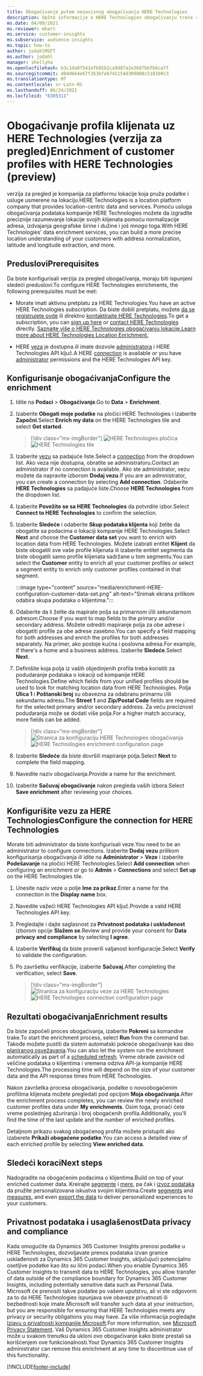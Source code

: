 ```yaml
---
title: Obogaćivanje putem nezavisnog obogaćivanja HERE Technologies
description: Opšte informacije o HERE Technologies obogaćivanju treće strane.
ms.date: 04/09/2021
ms.reviewer: mhart
ms.service: customer-insights
ms.subservice: audience-insights
ms.topic: how-to
author: jodahlMSFT
ms.author: jodahl
manager: shellyha
ms.openlocfilehash: b3c1da0f541efb85b2ca9d87a2e3b97bbfb6ca7f
ms.sourcegitcommit: d84d664e67f263bfeb741154d309088c5101b9c3
ms.translationtype: HT
ms.contentlocale: sr-Latn-RS
ms.lasthandoff: 06/24/2021
ms.locfileid: "6305311"
---
```

# <a name="enrichment-of-customer-profiles-with-here-technologies-preview"></a><span data-ttu-id="8e39e-103">Obogaćivanje profila klijenata uz HERE Technologies (verzija za pregled)</span><span class="sxs-lookup"><span data-stu-id="8e39e-103">Enrichment of customer profiles with HERE Technologies (preview)</span></span>

<span data-ttu-id="8e39e-104">verzija za pregled je kompanija za platformu lokacije koja pruža podatke i usluge usmerene na lokaciju.</span><span class="sxs-lookup"><span data-stu-id="8e39e-104">HERE Technologies is a location platform company that provides location-centric data and services.</span></span> <span data-ttu-id="8e39e-105">Pomoću usluga obogaćivanja podataka kompanije HERE Technologies možete da izgradite preciznije razumevanje lokacije svojih klijenata pomoću normalizacije adresa, izdvajanja geografske širine i dužine i još mnogo toga.</span><span class="sxs-lookup"><span data-stu-id="8e39e-105">With HERE Technologies' data enrichment services, you can build a more precise location understanding of your customers with address normalization, latitude and longitude extraction, and more.</span></span>

## <a name="prerequisites"></a><span data-ttu-id="8e39e-106">Preduslovi</span><span class="sxs-lookup"><span data-stu-id="8e39e-106">Prerequisites</span></span>

<span data-ttu-id="8e39e-107">Da biste konfigurisali verzija za pregled obogaćivanja, moraju biti ispunjeni sledeći preduslovi:</span><span class="sxs-lookup"><span data-stu-id="8e39e-107">To configure HERE Technologies enrichments, the following prerequisites must be met:</span></span>

- <span data-ttu-id="8e39e-108">Morate imati aktivnu pretplatu za HERE Technologies.</span><span class="sxs-lookup"><span data-stu-id="8e39e-108">You have an active HERE Technologies subscription.</span></span> <span data-ttu-id="8e39e-109">Da biste dobili pretplatu, možete [da se registrujete ovde](https://developer.here.com/sign-up?utm_medium=referral&utm_source=Microsoft-Dynamics-CI&create=Freemium-Basic) ili direktno [kontaktirajte HERE Technologies](https://developer.here.com/help?utm_medium=referral&utm_source=Microsoft-Dynamics-CI#how-can-we-help-you).</span><span class="sxs-lookup"><span data-stu-id="8e39e-109">To get a subscription, you can [sign up here](https://developer.here.com/sign-up?utm_medium=referral&utm_source=Microsoft-Dynamics-CI&create=Freemium-Basic) or [contact HERE Technologies](https://developer.here.com/help?utm_medium=referral&utm_source=Microsoft-Dynamics-CI#how-can-we-help-you) directly.</span></span> [<span data-ttu-id="8e39e-110">Saznajte više o HERE Technologies obogaćivanju lokacije.</span><span class="sxs-lookup"><span data-stu-id="8e39e-110">Learn more about HERE Technologies Location Enrichment.</span></span>](https://developer.here.com/location-enrichment?cid=Dev-MicrosoftDynamics-DB-0-Dev-&utm_source=MicrosoftDynamics&utm_medium=referral&utm_campaign=Online_Dev_ReferralMicrosoft)

- <span data-ttu-id="8e39e-111">HERE [veza](connections.md) je dostupna *ili* imate dozvole [administratora](permissions.md#administrator) i HERE Technologies API ključ.</span><span class="sxs-lookup"><span data-stu-id="8e39e-111">A HERE [connection](connections.md) is available *or* you have [administrator](permissions.md#administrator) permissions and the HERE Technologies API key.</span></span>

## <a name="configure-the-enrichment"></a><span data-ttu-id="8e39e-112">Konfigurisanje obogaćivanja</span><span class="sxs-lookup"><span data-stu-id="8e39e-112">Configure the enrichment</span></span>

1. <span data-ttu-id="8e39e-113">Idite na **Podaci** > **Obogaćivanje**.</span><span class="sxs-lookup"><span data-stu-id="8e39e-113">Go to **Data** > **Enrichment**.</span></span> 

1. <span data-ttu-id="8e39e-114">Izaberite **Obogati moje podatke** na pločici HERE Technologies i izaberite **Započni**.</span><span class="sxs-lookup"><span data-stu-id="8e39e-114">Select **Enrich my data** on the HERE Technologies tile and select **Get started**.</span></span>

   > [!div class="mx-imgBorder"]
   > <span data-ttu-id="8e39e-115">![HERE Technologies pločica](media/HERE-tile.png "HERE Technologies pločica")</span><span class="sxs-lookup"><span data-stu-id="8e39e-115">![HERE Technologies tile](media/HERE-tile.png "HERE Technologies tile")</span></span>

1. <span data-ttu-id="8e39e-116">Izaberite [vezu](connections.md) sa padajuće liste.</span><span class="sxs-lookup"><span data-stu-id="8e39e-116">Select a [connection](connections.md) from the dropdown list.</span></span> <span data-ttu-id="8e39e-117">Ako veza nije dostupna, obratite se administratoru.</span><span class="sxs-lookup"><span data-stu-id="8e39e-117">Contact  an administrator if no connection is available.</span></span> <span data-ttu-id="8e39e-118">Ako ste administrator, vezu možete da napravite izborom **Dodaj vezu**.</span><span class="sxs-lookup"><span data-stu-id="8e39e-118">If you are an administrator, you can create a connection by selecting **Add connection**.</span></span> <span data-ttu-id="8e39e-119">Odaberite **HERE Technologies** sa padajuće liste.</span><span class="sxs-lookup"><span data-stu-id="8e39e-119">Choose **HERE Technologies** from the dropdown list.</span></span> 

1. <span data-ttu-id="8e39e-120">Izaberite **Povežite se sa HERE Technologies** da potvrdite izbor.</span><span class="sxs-lookup"><span data-stu-id="8e39e-120">Select **Connect to HERE Technologies** to confirm the selection.</span></span>

1.  <span data-ttu-id="8e39e-121">Izaberite **Sledeće** i odaberite **Skup podataka klijenta** koji želite da obogatite sa podacima o lokaciji kompanije HERE Technologies.</span><span class="sxs-lookup"><span data-stu-id="8e39e-121">Select **Next** and choose the **Customer data set** you want to enrich with location data from HERE Technologies.</span></span> <span data-ttu-id="8e39e-122">Možete izabrati entitet **Klijent** da biste obogatili sve vaše profile klijenata ili izaberite entitet segmenta da biste obogatili samo profile klijenata sadržane u tom segmentu.</span><span class="sxs-lookup"><span data-stu-id="8e39e-122">You can select the **Customer** entity to enrich all your customer profiles or select a segment entity to enrich only customer profiles contained in that segment.</span></span>

    :::image type="content" source="media/enrichment-HERE-configuration-customer-data-set.png" alt-text="Snimak ekrana prilikom odabira skupa podataka o klijentima.":::

1. <span data-ttu-id="8e39e-124">Odaberite da li želite da mapirate polja sa primarnom i/ili sekundarnom adresom.</span><span class="sxs-lookup"><span data-stu-id="8e39e-124">Choose if you want to map fields to the primary and/or secondary address.</span></span> <span data-ttu-id="8e39e-125">Možete odrediti mapiranje polja za obe adrese i obogatiti profile za obe adrese zasebno.</span><span class="sxs-lookup"><span data-stu-id="8e39e-125">You can specify a field mapping for both addresses and enrich the profiles for both addresses separately.</span></span> <span data-ttu-id="8e39e-126">Na primer, ako postoje kućna i poslovna adresa.</span><span class="sxs-lookup"><span data-stu-id="8e39e-126">For example, if there's a home and a business address.</span></span> <span data-ttu-id="8e39e-127">Izaberite **Sledeće**.</span><span class="sxs-lookup"><span data-stu-id="8e39e-127">Select **Next**.</span></span>

1. <span data-ttu-id="8e39e-128">Definišite koja polja iz vaših objedinjenih profila treba koristiti za podudaranje podataka o lokaciji od kompanije HERE Technologies.</span><span class="sxs-lookup"><span data-stu-id="8e39e-128">Define which fields from your unified profiles should be used to look for matching location data from HERE Technologies.</span></span> <span data-ttu-id="8e39e-129">Polja **Ulica 1** i **Poštanski broj** su obavezna za odabranu primarnu i/ili sekundarnu adresu.</span><span class="sxs-lookup"><span data-stu-id="8e39e-129">The **Street 1** and **Zip/Postal Code** fields are required for the selected primary and/or secondary address.</span></span> <span data-ttu-id="8e39e-130">Za veću preciznost podudaranja može se dodati više polja.</span><span class="sxs-lookup"><span data-stu-id="8e39e-130">For a higher match accuracy, more fields can be added.</span></span>

   > [!div class="mx-imgBorder"]
   > <span data-ttu-id="8e39e-131">![Stranica za konfiguraciju HERE Technologies obogaćivanja](media/enrichment-HERE-configuration.png "Stranica za konfiguraciju HERE Technologies obogaćivanja")</span><span class="sxs-lookup"><span data-stu-id="8e39e-131">![HERE Technologies enrichment configuration page](media/enrichment-HERE-configuration.png "HERE Technologies enrichment configuration page")</span></span>

1. <span data-ttu-id="8e39e-132">Izaberite **Sledeće** da biste dovršili mapiranje polja.</span><span class="sxs-lookup"><span data-stu-id="8e39e-132">Select **Next** to complete the field mapping.</span></span>

1. <span data-ttu-id="8e39e-133">Navedite naziv obogaćivanja.</span><span class="sxs-lookup"><span data-stu-id="8e39e-133">Provide a name for the enrichment.</span></span> 

1. <span data-ttu-id="8e39e-134">Izaberite **Sačuvaj obogaćivanje** nakon pregleda vaših izbora.</span><span class="sxs-lookup"><span data-stu-id="8e39e-134">Select **Save enrichment** after reviewing your choices.</span></span>

## <a name="configure-the-connection-for-here-technologies"></a><span data-ttu-id="8e39e-135">Konfigurišite vezu za HERE Technologies</span><span class="sxs-lookup"><span data-stu-id="8e39e-135">Configure the connection for HERE Technologies</span></span> 

<span data-ttu-id="8e39e-136">Morate biti administrator da biste konfigurisali veze.</span><span class="sxs-lookup"><span data-stu-id="8e39e-136">You need to be an administrator to configure connections.</span></span> <span data-ttu-id="8e39e-137">Izaberite **Dodaj vezu** prilikom konfigurisanja obogaćivanja *ili* idite na **Administrator** > **Veze** i izaberite **Podešavanje** na pločici HERE Technologies.</span><span class="sxs-lookup"><span data-stu-id="8e39e-137">Select **Add connection** when configuring an enrichment *or* go to **Admin** > **Connections** and select **Set up** on the HERE Technologies tile.</span></span>

1. <span data-ttu-id="8e39e-138">Unesite naziv veze u polje **Ime za prikaz**.</span><span class="sxs-lookup"><span data-stu-id="8e39e-138">Enter a name for the connection in the **Display name** box.</span></span>

1. <span data-ttu-id="8e39e-139">Navedite važeći HERE Technologies API ključ.</span><span class="sxs-lookup"><span data-stu-id="8e39e-139">Provide a valid HERE Technologies API key.</span></span>

1. <span data-ttu-id="8e39e-140">Pregledajte i dajte saglasnost za **Privatnost podataka i usklađenost** izborom opcije **Slažem se**.</span><span class="sxs-lookup"><span data-stu-id="8e39e-140">Review and provide your consent for **Data privacy and compliance** by selecting **I agree**.</span></span>

1. <span data-ttu-id="8e39e-141">Izaberite **Verifikuj** da biste proverili valjanost konfiguracije.</span><span class="sxs-lookup"><span data-stu-id="8e39e-141">Select **Verify** to validate the configuration.</span></span>

1. <span data-ttu-id="8e39e-142">Po završetku verifikacije, izaberite **Sačuvaj**.</span><span class="sxs-lookup"><span data-stu-id="8e39e-142">After completing the verification, select **Save**.</span></span>

   > [!div class="mx-imgBorder"]
   > <span data-ttu-id="8e39e-143">![Stranica za konfiguraciju veze za HERE Technologies](media/enrichment-HERE-connection.png "Stranica za konfiguraciju veze za HERE Technologies")</span><span class="sxs-lookup"><span data-stu-id="8e39e-143">![HERE Technologies connection configuration page](media/enrichment-HERE-connection.png "HERE Technologies connection configuration page")</span></span>

## <a name="enrichment-results"></a><span data-ttu-id="8e39e-144">Rezultati obogaćivanja</span><span class="sxs-lookup"><span data-stu-id="8e39e-144">Enrichment results</span></span>

<span data-ttu-id="8e39e-145">Da biste započeli proces obogaćivanja, izaberite **Pokreni** sa komandne trake.</span><span class="sxs-lookup"><span data-stu-id="8e39e-145">To start the enrichment process, select **Run** from the command bar.</span></span> <span data-ttu-id="8e39e-146">Takođe možete pustiti da sistem automatski pokreće obogaćivanje kao deo [planiranog osvežavanja](system.md#schedule-tab).</span><span class="sxs-lookup"><span data-stu-id="8e39e-146">You can also let the system run the enrichment automatically as part of a [scheduled refresh](system.md#schedule-tab).</span></span> <span data-ttu-id="8e39e-147">Vreme obrade zavisiće od veličine podataka o klijentima i vremena odziva API-ja kompanije HERE Technologies.</span><span class="sxs-lookup"><span data-stu-id="8e39e-147">The processing time will depend on the size of your customer data and the API response times from HERE Technologies.</span></span>

<span data-ttu-id="8e39e-148">Nakon završetka procesa obogaćivanja, podatke o novoobogaćenim profilima klijenata možete pregledati pod opcijom **Moja obogaćivanja**.</span><span class="sxs-lookup"><span data-stu-id="8e39e-148">After the enrichment process completes, you can review the newly enriched customer profiles data under **My enrichments**.</span></span> <span data-ttu-id="8e39e-149">Osim toga, pronaći ćete vreme poslednjeg ažuriranja i broj obogaćenih profila.</span><span class="sxs-lookup"><span data-stu-id="8e39e-149">Additionally, you'll find the time of the last update and the number of enriched profiles.</span></span>

<span data-ttu-id="8e39e-150">Detaljnom prikazu svakog obogaćenog profila možete pristupiti ako izaberete **Prikaži obogaćene podatke**.</span><span class="sxs-lookup"><span data-stu-id="8e39e-150">You can access a detailed view of each enriched profile by selecting **View enriched data**.</span></span>

## <a name="next-steps"></a><span data-ttu-id="8e39e-151">Sledeći koraci</span><span class="sxs-lookup"><span data-stu-id="8e39e-151">Next steps</span></span>

<span data-ttu-id="8e39e-152">Nadogradite na obogaćenim podacima o klijentima.</span><span class="sxs-lookup"><span data-stu-id="8e39e-152">Build on top of your enriched customer data.</span></span> <span data-ttu-id="8e39e-153">Kreirajte [segmente](segments.md) i [mere](measures.md), pa čak i [izvoz podataka](export-destinations.md) da pružite personalizovana iskustva svojim klijentima.</span><span class="sxs-lookup"><span data-stu-id="8e39e-153">Create [segments](segments.md) and [measures](measures.md), and even [export the data](export-destinations.md) to deliver personalized experiences to your customers.</span></span>

## <a name="data-privacy-and-compliance"></a><span data-ttu-id="8e39e-154">Privatnost podataka i usaglašenost</span><span class="sxs-lookup"><span data-stu-id="8e39e-154">Data privacy and compliance</span></span>

<span data-ttu-id="8e39e-155">Kada omogućite da Dynamics 365 Customer Insights prenosi podatke u HERE Technologies, dozvoljavate prenos podataka izvan granice usklađenosti za Dynamics 365 Customer Insights, uključujući potencijalno osetljive podatke kao što su lični podaci.</span><span class="sxs-lookup"><span data-stu-id="8e39e-155">When you enable Dynamics 365 Customer Insights to transmit data to HERE Technologies, you allow transfer of data outside of the compliance boundary for Dynamics 365 Customer Insights, including potentially sensitive data such as Personal Data.</span></span> <span data-ttu-id="8e39e-156">Microsoft će prenositi takve podatke po vašem uputstvu, ali vi ste odgovorni za to da HERE Technologies ispunjava sve obaveze privatnosti ili bezbednosti koje imate.</span><span class="sxs-lookup"><span data-stu-id="8e39e-156">Microsoft will transfer such data at your instruction, but you are responsible for ensuring that HERE Technologies meets any privacy or security obligations you may have.</span></span> <span data-ttu-id="8e39e-157">Za više informacija pogledajte [Izjavu o privatnosti kompanije Microsoft](https://go.microsoft.com/fwlink/?linkid=396732).</span><span class="sxs-lookup"><span data-stu-id="8e39e-157">For more information, see [Microsoft Privacy Statement](https://go.microsoft.com/fwlink/?linkid=396732).</span></span>
<span data-ttu-id="8e39e-158">Vaš Dynamics 365 Customer Insights administrator može u svakom trenutku da ukloni ovo obogaćivanje kako biste prestali sa korišćenjem ove funkcionalnosti.</span><span class="sxs-lookup"><span data-stu-id="8e39e-158">Your Dynamics 365 Customer Insights administrator can remove this enrichment at any time to discontinue use of this functionality.</span></span>


[!INCLUDE[footer-include](../includes/footer-banner.md)]
